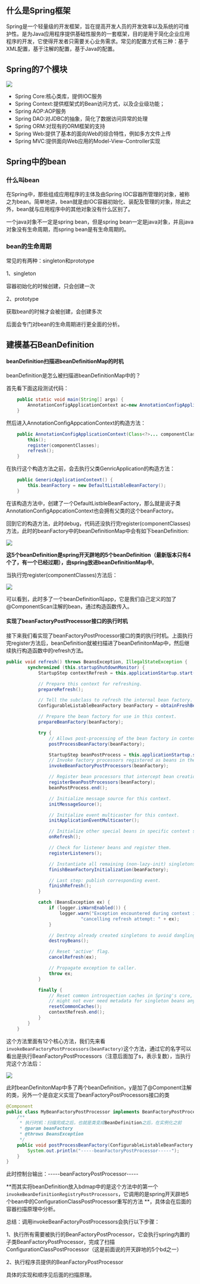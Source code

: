## 什么是Spring框架

Spring是一个轻量级的开发框架，旨在提高开发人员的开发效率以及系统的可维护性。是为Java应用程序提供基础性服务的一套框架，目的是用于简化企业应用程序的开发，它使得开发者只需要关心业务需求。常见的配置方式有三种：基于XML配置，基于注解的配置，基于Java的配置。

## Spring的7个模块

![](https://raw.githubusercontent.com/likuisuper/Picked_PicGo/master/img/springModel.png)

* Spring Core:核心类库，提供IOC服务
* Spring Context:提供框架式的Bean访问方式，以及企业级功能；
* Spring AOP:AOP服务
* Spring DAO:对JDBC的抽象，简化了数据访问异常的处理
* Spring ORM:对现有的ORM框架的支持
* Spring Web:提供了基本的面向Web的综合特性，例如多方文件上传
* Spring MVC:提供面向Web应用的Model-View-Controller实现

## Spring中的bean

### 什么叫bean

在Spring中，那些组成应用程序的主体及由Spring IOC容器所管理的对象，被称之为bean。简单地讲，bean就是由IOC容器初始化、装配及管理的对象，除此之外，bean就与应用程序中的其他对象没有什么区别了。

一个java对象不一定是spring bean，但是spring bean一定是java对象，并且java对象没有生命周期，而spring bean是有生命周期的。

### bean的生命周期

常见的有两种：singleton和prototype

1、singleton

容器初始化的时候创建，只会创建一次

2、prototype

获取bean的时候才会被创建，会创建多次

后面会专门对bean的生命周期进行更全面的分析。

## 建模基石BeanDefinition

#### beanDefinition扫描进beanDefinitionMap的时机

beanDefinition是怎么被扫描进beanDefinitionMap中的？

首先看下面这段测试代码：

~~~java
    public static void main(String[] args) {
        AnnotationConfigApplicationContext ac=new AnnotationConfigApplicationContext(App.class);
    }
~~~

然后进入AnnotationConfigAppcationContext的构造方法：

~~~java
	public AnnotationConfigApplicationContext(Class<?>... componentClasses) {
		this();
		register(componentClasses);
		refresh();
	}
~~~

在执行这个构造方法之前，会去执行父类GenricApplication的构造方法：

~~~java
	public GenericApplicationContext() {
		this.beanFactory = new DefaultListableBeanFactory();
	}
~~~

在该构造方法中，创建了一个DefaultListbleBeanFactory，那么就是说子类AnnotationConfigAppcationContext也会拥有父类的这个beanFactory。

回到它的构造方法，此时debug，代码还没执行完register(componentClasses)方法，此时的beanFactory中的beanDefinitionMap中会有如下beanDefinition:

![](https://z3.ax1x.com/2021/06/28/RUAOUJ.png)

**这5个beanDefinition是spring开天辟地的5个beanDefinition（最新版本只有4个了，有一个已经过期），由spring放进beanDefinitionMap中**。

当执行完register(componentClasses)方法后：

![](https://z3.ax1x.com/2021/06/28/RUEMqS.png)

可以看到，此时多了一个beanDefinition叫app，它是我们自己定义的加了@ComponentScan注解的bean，通过构造函数传入。

#### 实现了beanFactoryPostProcessor接口的执行时机

接下来我们看实现了beanFactoryPostProcessor接口的类的执行时机。上面执行完register方法后，beanDefinition就被扫描进了beanDefinitonMap中，然后继续执行构造函数中的refresh方法。

~~~java
public void refresh() throws BeansException, IllegalStateException {
		synchronized (this.startupShutdownMonitor) {
			StartupStep contextRefresh = this.applicationStartup.start("spring.context.refresh");

			// Prepare this context for refreshing.
			prepareRefresh();

			// Tell the subclass to refresh the internal bean factory.
			ConfigurableListableBeanFactory beanFactory = obtainFreshBeanFactory();

			// Prepare the bean factory for use in this context.
			prepareBeanFactory(beanFactory);

			try {
				// Allows post-processing of the bean factory in context subclasses.
				postProcessBeanFactory(beanFactory);

				StartupStep beanPostProcess = this.applicationStartup.start("spring.context.beans.post-process");
				// Invoke factory processors registered as beans in the context.
				invokeBeanFactoryPostProcessors(beanFactory);

				// Register bean processors that intercept bean creation.
				registerBeanPostProcessors(beanFactory);
				beanPostProcess.end();

				// Initialize message source for this context.
				initMessageSource();

				// Initialize event multicaster for this context.
				initApplicationEventMulticaster();

				// Initialize other special beans in specific context subclasses.
				onRefresh();

				// Check for listener beans and register them.
				registerListeners();

				// Instantiate all remaining (non-lazy-init) singletons.
				finishBeanFactoryInitialization(beanFactory);

				// Last step: publish corresponding event.
				finishRefresh();
			}

			catch (BeansException ex) {
				if (logger.isWarnEnabled()) {
					logger.warn("Exception encountered during context initialization - " +
							"cancelling refresh attempt: " + ex);
				}

				// Destroy already created singletons to avoid dangling resources.
				destroyBeans();

				// Reset 'active' flag.
				cancelRefresh(ex);

				// Propagate exception to caller.
				throw ex;
			}

			finally {
				// Reset common introspection caches in Spring's core, since we
				// might not ever need metadata for singleton beans anymore...
				resetCommonCaches();
				contextRefresh.end();
			}
		}
	}
~~~

这个方法里面有12个核心方法，我们先来看`invokeBeanFactoryPostProcessors(beanFactory)`这个方法，通过它的名字可以看出是执行BeanFactoryPostProcessors（注意后面加了s，表示复数），当执行完这个方法后：

![](https://z3.ax1x.com/2021/07/08/ROG2B4.png)

此时beanDefinitonMap中多了两个beanDefinition，y是加了@Component注解的类，另外一个是自定义实现了beanFactoryPostProcessors接口的类

~~~java
@Component
public class MyBeanFactoryPostProcessor implements BeanFactoryPostProcessor {
    /**
     * 执行时机：扫描完成之后，也就是类变成BeanDefinition之后，在实例化之前
     * @param beanFactory
     * @throws BeansException
     */
    public void postProcessBeanFactory(ConfigurableListableBeanFactory beanFactory) throws BeansException {
        System.out.println("-----beanFactoryPostProcessor-----");
    }
}
~~~

此时控制台输出：-----beanFactoryPostProcessor-----

**而其实将beanDefinition放入bdmap中的是这个方法中的第一个`invokeBeanDefinitionRegistryPostProcessors`，它调用的是spring开天辟地5个bean中的ConfigurationClassPostProcessor重写的方法 **，具体会在后面的容器扫描原理中分析。

总结：调用invokeBeanFactoryPostProcessors会执行以下步骤：

1、执行所有需要被执行的BeanFactoryPostProcessor，它会执行spring内置的子类BeanFactoryPostProcessor，完成了扫描ConfigurationClassPostProcessor（这是前面说的开天辟地的5个bd之一）

2、执行程序员提供的BeanFactoryPostProcessor

具体的实现和顺序见后面的扫描原理。
